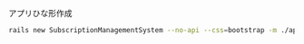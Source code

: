 アプリひな形作成

```sh
rails new SubscriptionManagementSystem --no-api --css=bootstrap -m ./apptemplate.rb -d postgresql
```
